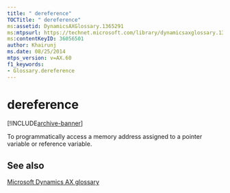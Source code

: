 ```yaml
---
title: " dereference"
TOCTitle: " dereference"
ms:assetid: DynamicsAXGlossary.1365291
ms:mtpsurl: https://technet.microsoft.com/library/dynamicsaxglossary.1365291(v=AX.60)
ms:contentKeyID: 36056501
author: Khairunj
ms.date: 08/25/2014
mtps_version: v=AX.60
f1_keywords:
- Glossary.dereference
---
```


# dereference


[!INCLUDE[archive-banner](includes/archive-banner.md)]

To programmatically access a memory address assigned to a pointer variable or reference variable.

## See also

[Microsoft Dynamics AX glossary](glossary/microsoft-dynamics-ax-glossary.md)

  


